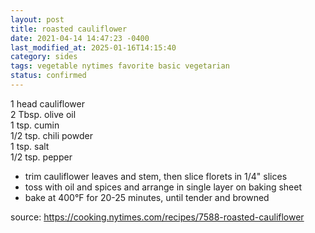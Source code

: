 ```yaml
---
layout: post
title: roasted cauliflower
date: 2021-04-14 14:47:23 -0400
last_modified_at: 2025-01-16T14:15:40
category: sides
tags: vegetable nytimes favorite basic vegetarian
status: confirmed
---
```


1 head cauliflower  
2 Tbsp. olive oil  
1 tsp. cumin  
1/2 tsp. chili powder  
1 tsp. salt  
1/2 tsp. pepper  
* trim cauliflower leaves and stem, then slice florets in 1/4" slices
* toss with oil and spices and arrange in single layer on baking sheet
* bake at 400°F for 20-25 minutes, until tender and browned

source: <https://cooking.nytimes.com/recipes/7588-roasted-cauliflower>

